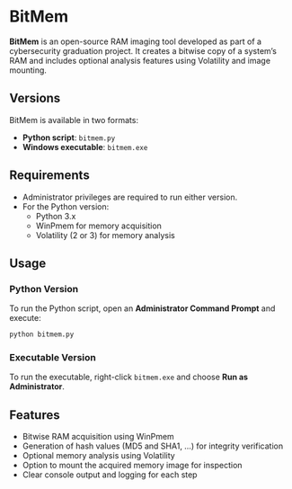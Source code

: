 # BitMem

**BitMem** is an open-source RAM imaging tool developed as part of a cybersecurity graduation project. It creates a bitwise copy of a system’s RAM and includes optional analysis features using Volatility and image mounting.

## Versions

BitMem is available in two formats:

- **Python script**: `bitmem.py`
- **Windows executable**: `bitmem.exe`

## Requirements

- Administrator privileges are required to run either version.
- For the Python version:
    - Python 3.x
    - WinPmem for memory acquisition
    - Volatility (2 or 3) for memory analysis

## Usage

### Python Version

To run the Python script, open an **Administrator Command Prompt** and execute:

```bash
python bitmem.py
```

### Executable Version

To run the executable, right-click `bitmem.exe` and choose **Run as Administrator**.

## Features

- Bitwise RAM acquisition using WinPmem
- Generation of hash values (MD5 and SHA1, …) for integrity verification
- Optional memory analysis using Volatility
- Option to mount the acquired memory image for inspection
- Clear console output and logging for each step
